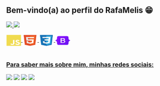 ## Bem-vindo(a) ao perfil do RafaMelis 😁

 <div>
   <a href="https://github.com/rafamelis">
   <img height="180em" src="https://github-readme-stats.vercel.app/api?username=rafamelis&show_icons=true&theme=dark&include_all_commits=true&count_private=true"/>
   <img height="180em" src="https://github-readme-stats.vercel.app/api/top-langs/?username=rafamelis&layout=compact&langs_count=6&theme=dark"/>

</div>
<div style="display: inline_block"><br>
  <img align="center" alt="Js" height="30" width="40" src="https://raw.githubusercontent.com/devicons/devicon/master/icons/javascript/javascript-plain.svg">
  <img align="center" alt="HTML" height="30" width="40" src="https://raw.githubusercontent.com/devicons/devicon/master/icons/html5/html5-original.svg">
  <img align="center" alt="CSS" height="30" width="40" src="https://raw.githubusercontent.com/devicons/devicon/master/icons/css3/css3-original.svg">
  <img align="center" alt="Bootstrap" height="30" width="40" src="https://raw.githubusercontent.com/devicons/devicon/master/icons/bootstrap/bootstrap-original.svg">
</div>
 
 <br>
 
  ### Para saber mais sobre mim, minhas redes sociais:
 
<div> 
  
  <a href="https://instagram.com/rafamelis" target="_blank"><img src="https://img.shields.io/badge/-Instagram-%23E4405F?style=for-the-badge&logo=instagram&logoColor=white" target="_blank"></a>
  <a href = "mailto:rafaelmelis@gmail.com"><img src="https://img.shields.io/badge/-gmail-%23333?style=for-the-badge&logo=gmail&logoColor=white" target="_blank"></a>
   <a href="https://www.linkedin.com/in/rafael-catarino-206ab01a1/" target="_blank"><img src="https://img.shields.io/badge/-LinkedIn-%230077B5?style=for-the-badge&logo=linkedin&logoColor=white" target="_blank"></a> 
 <a href="https://web.facebook.com/Rafamelis" target="_blank"><img src="https://img.shields.io/badge/-Facebook-%230077B5?style=for-the-badge&logo=Facebook&logoColor=white" target="_blank"></a> 


</div>
